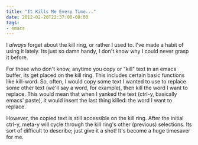 ```yaml
---
title: "It Kills Me Every Time..."
date: 2012-02-20T22:37:00-08:00
tags:
- emacs
---
```

I *always* forget about the kill ring, or rather I used to. I've made a habit of using it lately. Its just so damn handy, I don't know why I could never grasp it before.
<!--more-->
For those who don't know, anytime you copy or "kill" text in an emacs buffer, its get placed on the kill ring. This includes certain basic functions like kill-word. So, often, I would copy some text I wanted to use to replace some other text (we'll say a word, for example), then kill the word I want to replace. This would mean that when I yanked the text (ctrl-y, basically emacs' paste), it would insert the last thing killed: the word I want to replace.

However, the copied text is still accessible on the kill ring. After the initial ctrl-y, meta-y will cycle through the kill ring's other (previous) selections. Its sort of difficult to describe; just give it a shot! It's become a huge timesaver for me.
